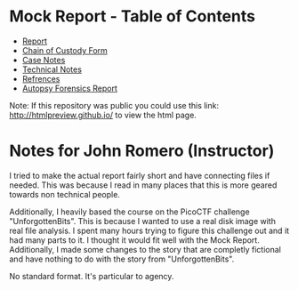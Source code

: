 # Mock Report - Table of Contents

* [Report](https://github.com/noamgariani11/Mock-Report/blob/main/MockReport.md)
* [Chain of Custody Form](https://github.com/noamgariani11/Mock-Report/blob/main/chain-of-custody.pdf)
* [Case Notes](https://github.com/noamgariani11/Mock-Report/blob/main/CaseNotes.md)
* [Technical Notes](https://github.com/noamgariani11/Mock-Report/blob/main/technicalNotes.md)
* [Refrences](https://github.com/noamgariani11/Mock-Report/blob/main/references.md)
* [Autopsy Forensics Report](https://github.com/noamgariani11/Mock-Report/tree/main/MockReport%20HTML%20Report%2004-16-2023-11-33-24)

Note: If this repository was public you could use this link: http://htmlpreview.github.io/ to view the html page.

# Notes for John Romero (Instructor)

I tried to make the actual report fairly short and have connecting files if needed. This was because I read in many places that this is more geared towards non technical people.

Additionally, I heavily based the course on the PicoCTF challenge "UnforgottenBits". This is because I wanted to use a real disk image with real file analysis. I spent many hours trying to figure this challenge out and it had many parts to it. I thought it would fit well with the Mock Report. Additionally, I made some changes to the story that are completly fictional and have nothing to do with the story from "UnforgottenBits".

No standard format. It's particular to agency.
